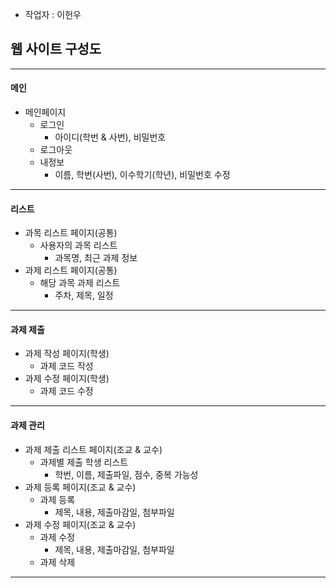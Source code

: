 - 작업자 : 이헌우

## 웹 사이트 구성도
----------------------------------------
#### 메인
- 메인페이지
  - 로그인
    - 아이디(학번 & 사번), 비밀번호
  - 로그아웃
  - 내정보
    - 이름, 학번(사번), 이수학기(학년), 비밀번호 수정
-----------------------------------------
#### 리스트
- 과목 리스트 페이지(공통)
  - 사용자의 과목 리스트
    - 과목명, 최근 과제 정보
- 과제 리스트 페이지(공통)
  - 해당 과목 과제 리스트
    - 주차, 제목, 일정
-----------------------------------------
#### 과제 제출
- 과제 작성 페이지(학생)
  - 과제 코드 작성
- 과제 수정 페이지(학생)
  - 과제 코드 수정
-----------------------------------------
#### 과제 관리
- 과제 제출 리스트 페이지(조교 & 교수)
  - 과제별 제출 학생 리스트
    - 학번, 이름, 제출파일, 점수, 중복 가능성
- 과제 등록 페이지(조교 & 교수)
  - 과제 등록
    - 제목, 내용, 제출마감일, 첨부파일
- 과제 수정 페이지(조교 & 교수)
  - 과제 수정
    - 제목, 내용, 제출마감일, 첨부파일
  - 과제 삭제
----------------------------------------
